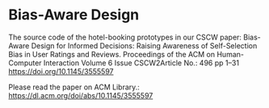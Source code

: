 # Bias-Aware Design
The source code of the hotel-booking prototypes in our CSCW paper: Bias-Aware Design for Informed Decisions: Raising Awareness of Self-Selection Bias in User Ratings and Reviews.
Proceedings of the ACM on Human-Computer Interaction Volume 6 Issue CSCW2Article No.: 496 pp 1–31 https://doi.org/10.1145/3555597

Please read the paper on ACM Library.: https://dl.acm.org/doi/abs/10.1145/3555597




[^_^]:
    commentted-out contents
    ## Milestone
    ### 2020.11.30
    Idea Evaluation
    #### Feedback:
    1) The participants of the survey are the users of TripAdvisor
    a. In the survey,  what kinds of travel/booking experience the participants required?
    b. About the evaluation, how to set different scenarios to cover the different conditions to show the usefulness of the system instead of showing the best case? How many variables do we need to control?
    2) How will you get the KEY information you want to show and the information must belong to SELF-SELECTION. How do you plan to tell this story? And I strongly recommend you to design a system. (similar to tripadvisor.com)

    3) Maybe you should be careful to control the background of the participants, because this may also cause bias~ 
    4) RQ2. How can you distinguish between self-selection bias and for example social influence bias?
    5)  if the backend algorithms could eliminate bias, why do end users need to be aware of the bias? What is transparent design.
    6) how many participants in the survey are you expected? What are their background? Chinese? Workers in MTurk? 

    Prof. Ma: hypotheses “some people” → too vague to be hypothesis (always true)... RQs: specify the type of bias you would like to study… Pros and cons of transparency is the subject of study...


    ### 2020.12.06
    Crawl data from TripAdvisor.com (20-30 hotels) postpone
    feedback: for which RQ？
    ### 2020.12.08
    ~~Survey for large-scale users version 1.0~~

    ### 2020.12.15-2020.12.18
    ~~2nd version of Survey (publish on Qualitrics)~~
    ~~Platform test 1) AMT 2)Prolific~~

    ### 2020.12.18 - 2020.12.20
    ~~Refine Survey ->final version~~
    ~~Platform setting~~

    ### 2020.12.21 - 2020.12.23
    ~~Conduct survey to 10-20 sample users~~
    ~~analysis results~~
    ~~refine survey~~

    ### 2020.12.28 DDL finished
    ~~Sentiment analtsis (level)~~

    ### 2020.12.31 - 2021.1.2
    ~~Conduct survey to more users (large scale)~~

    ### 2021.1.4 - 2021.1.5
    ~~Survey results analysis~~

    ### 2021.1.5 - 1.6
    ~~website prototype framework~~

    ### 2021.1.7 
    ~~topic modeling task~~ 

    ### 2021.1.7 - 2021.1.10
    ~~website prototype design v1 (simplest design)~~

    ### 2021.1.15 - 2021.1.17
    ~~backend algorithm run~~
    ~~backend data crawl~~

    ### 2021.1.17 - 2021.1.26
    ~~coding scheme~~
    ~~IAA~~

    ### 2021.1.26 - 2021.1.28 
    ~~website + transparent design v1~~

    ### 2021.1.30 - 2021.2.4 
    ~~IAA add T3 code~~
    ~~crawl London hotels~~

    ### 2021.2.1 - 2021.2.8
    ~~transparent design v2 -2 kinds of design (try real data)~~
    ~~data processing (hotels distribution)~~

    ### 2021.2.9 - 2021.2.16
    ~~1) choose one design - 12 interview~~
    ~~2.1) LDA2vec for cluster ~~
    ~~coding keywords~~
    ~~data json~~
    ~~3.1) UI structure of website (with handlebar)~~

    ### 2.18-2.22
    Choose 30 hotels from the distribution, run
    improve design3 
    put 30 hotels data into website
    automatical data in design

    filtering function (hier)
    some interactions
